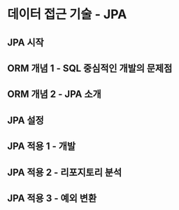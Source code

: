 # 데이터 접근 기술 - JPA

## JPA 시작

## ORM 개념 1 - SQL 중심적인 개발의 문제점

## ORM 개념 2 - JPA 소개

## JPA 설정

## JPA 적용 1 - 개발

## JPA 적용 2 - 리포지토리 분석

## JPA 적용 3 - 예외 변환
